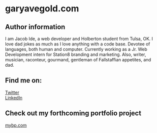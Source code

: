 # garyavegold.com

Author information
------------------

I am Jacob Ide, a web developer and Holberton student from Tulsa, OK. I love dad jokes as much as I love anything with a code base. Devotee of languages, both human and computer. Currently working as a Jr. Web Development intern for Station8 branding and marketing. Also, writer, musician, raconteur, gourmand, gentleman of Fallstaffian appetites, and dad. 

Find me on:
-----------
[Twitter ](https://twitter.com/Jacobei6)<br>
[LinkedIn](https://www.linkedin.com/in/jacobide/)

## Check out my forthcoming portfolio project
[mybp.com](https://github.com/ihavemadefire/mybp)
